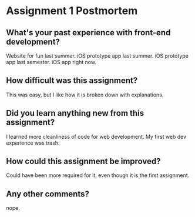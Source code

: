 # Assignment 1 Postmortem

## What's your past experience with front-end development?

Website for fun last summer.
iOS prototype app last summer.
iOS prototype app last semester.
iOS app right now.

## How difficult was this assignment?

This was easy, but I like how it is broken down with explanations.

## Did you learn anything new from this assignment?

I learned more cleanliness of code for web development. My first web dev experience was trash.

## How could this assignment be improved?

Could have been more required for it, even though it is the first assignment.

## Any other comments?

nope.
